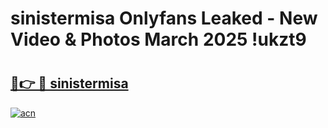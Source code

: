# sinistermisa Onlyfans Leaked - New Video & Photos March 2025 !ukzt9

# <h2><a href="https://43ubon.iuczelnia.edu.pl?title=sinistermisa&ref=ukzt9">🔗👉 🔴 sinistermisa</a></h2>

[![acn](https://github.com/user-attachments/assets/0f9c940e-d8b0-45ae-aac7-cd30a18b3e1c)](https://43ubon.iuczelnia.edu.pl?title=sinistermisa&ref=ukzt9)

